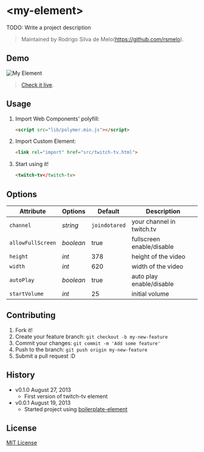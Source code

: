 # &lt;my-element&gt;

TODO: Write a project description

> Maintained by Rodrigo Silva de Melo(https://github.com/rsmelo).

## Demo

![My Element]()

> [Check it live](http://customelements.github.io/boilerplate-element).

## Usage

1. Import Web Components' polyfill:

	```html
	<script src="lib/polymer.min.js"></script>
	```

2. Import Custom Element:

	```html
	<link rel="import" href="src/twitch-tv.html">
	```

3. Start using it!

	```html
	<twitch-tv</twitch-tv>
	```

## Options  

Attribute  | Options                   | Default             | Description
---        | ---                       | ---                 | ---
`channel`         | *string*                  | `joindotared`       | your channel in twitch.tv
`allowFullScreen` | *boolean* 	   | true               | fullscreen enable/disable
`height`   | *int*                     | 378               | height of the video
`width`   | *int*                     | 620               | width of the video
`autoPlay`   | *boolean*                    | true               | auto play enable/disable
`startVolume`   | *int*                    | 25               | initial volume


## Contributing

1. Fork it!
2. Create your feature branch: `git checkout -b my-new-feature`
3. Commit your changes: `git commit -m 'Add some feature'`
4. Push to the branch: `git push origin my-new-feature`
5. Submit a pull request :D

## History

* v0.1.0 August 27, 2013
	* First version of twitch-tv element
* v0.0.1 August 19, 2013
	* Started project using [boilerplate-element](https://github.com/customelements/boilerplate-element)

## License

[MIT License](http://opensource.org/licenses/MIT)